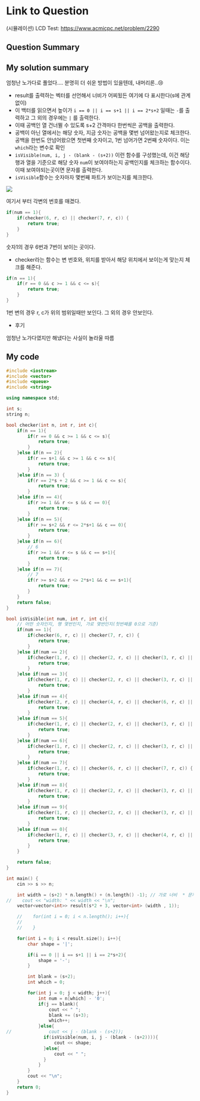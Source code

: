 # Link to Question
(시뮬레이션) LCD Test: https://www.acmicpc.net/problem/2290

## Question Summary

## My solution summary
엄청난 노가다로 풀었다.... 분명히 더 쉬운 방법이 있을텐데, 내머리론..😢

- result를 출력하는 벡터를 선언해서 너비가 어찌됬든 여기에 다 표시한다(s에 관계없이)
- 이 백터를 읽으면서 높이가 `i == 0 || i == s+1 || i == 2*s+2` 일때는 `-`를 출력하고 그 외의 경우에는 `|` 를 출력한다. 
- 이때 공백인 열 건너뛸 수 있도록 s+2 간격마다 한번씩은 공백을 출력한다. 
- 공백이 아닌 열에서는 해당 숫자, 지금 숫자는 공백을 몇번 넘어왔는지로 체크한다. 공백을 한번도 안넘어왔으면 첫번째 숫자이고, 1번 넘어가면 2번째 숫자이다. 이는 `which`라는 변수로 확인
- `isVisible(num, i, j - (blank - (s+2))` 이런 함수를 구성했는데, 이건 해당 행과 열을 기준으로 해당 숫자 `num`이 보여야하는지 공백인지를 체크하는 함수이다. 이때 보여야되는곳이면 문자를 출력한다. 
- `isVisible`함수는 숫자마자 몇번째 파트가 보이는지를 체크한다. 

<img src="lcd.jpeg" />

여기서 부터 각변의 번호를 매겼다. 

```c++
if(num == 1){
    if(checker(6, r, c) || checker(7, r, c)) {
        return true;
    }
}
```
숫자1의 경우 6번과 7번이 보이는 곳이다. 

- checker라는 함수는 변 번호와, 위치를 받아서 해당 위치에서 보이는게 맞는지 체크를 해준다. 

```c++
if(n == 1){
    if(r == 0 && c >= 1 && c <= s){
        return true;
    }
}
```

1번 변의 경우 r, c가 위의 범위일때만 보인다. 그 외의 경우 안보인다. 


- 후기

엄청난 노가다였지만 해냈다는 사실이 놀라울 따름

## My code
```c++
#include <iostream>
#include <vector>
#include <queue>
#include <string>

using namespace std;

int s;
string n;

bool checker(int n, int r, int c){
    if(n == 1){
        if(r == 0 && c >= 1 && c <= s){
            return true;
        }
    }else if(n == 2){
        if(r == s+1 && c >= 1 && c <= s){
            return true;
        }
    }else if(n == 3) {
        if(r == 2*s + 2 && c >= 1 && c <= s){
            return true;
        }
    }else if(n == 4){
        if(r >= 1 && r <= s && c == 0){
            return true;
        }
    }else if(n == 5){
        if(r >= s+2 && r <= 2*s+1 && c == 0){
            return true;
        }
    }else if(n == 6){
        // 6
        if(r >= 1 && r <= s && c == s+1){
            return true;
        }
    }else if(n == 7){
        // 7
        if(r >= s+2 && r <= 2*s+1 && c == s+1){
            return true;
        }
    }
    return false;
}

bool isVisible(int num, int r, int c){
    // 어떤 숫자인지, 행 몇번인지, 가로 몇번인지(첫번째를 0으로 기준)
    if(num == 1){
        if(checker(6, r, c) || checker(7, r, c)) {
            return true;
        }
    }else if(num == 2){
        if(checker(1, r, c) || checker(2, r, c) || checker(3, r, c) || checker(6, r, c) || checker(5, r, c)) {
            return true;
        }
    }else if(num == 3){
        if(checker(1, r, c) || checker(2, r, c) || checker(3, r, c) || checker(6, r, c) || checker(7, r, c)) {
            return true;
        }
    }else if(num == 4){
        if(checker(2, r, c) || checker(4, r, c) || checker(6, r, c) || checker(7, r, c) ) {
            return true;
        }
    }else if(num == 5){
        if(checker(1, r, c) || checker(2, r, c) || checker(3, r, c) || checker(4, r, c) || checker(7, r, c) ) {
            return true;
        }
    }else if(num == 6){
        if(checker(1, r, c) || checker(2, r, c) || checker(3, r, c) || checker(4, r, c) || checker(5, r, c)  || checker(7, r, c)) {
            return true;
        }
    }else if(num == 7){
        if(checker(1, r, c) || checker(6, r, c) || checker(7, r, c)) {
            return true;
        }
    }else if(num == 8){
        if(checker(1, r, c) || checker(2, r, c) || checker(3, r, c) || checker(4, r, c) || checker(5, r, c) || checker(6, r, c) || checker(7, r, c)) {
            return true;
        }
    }else if(num == 9){
        if(checker(1, r, c) || checker(2, r, c) || checker(3, r, c) || checker(4, r, c) || checker(6, r, c) || checker(7, r, c)) {
            return true;
        }
    }else if(num == 0){
        if(checker(1, r, c) || checker(3, r, c) || checker(4, r, c) || checker(5, r, c) || checker(6, r, c) || checker(7, r, c)) {
            return true;
        }
    }

    return false;
}

int main() {
    cin >> s >> n;

    int width = (s+2) * n.length() + (n.length() -1); // 가로 너비  * 문자 갯수 + 문자 사이의 공백
//    cout << "width: " << width << "\n";
    vector<vector<int>> result(s*2 + 3, vector<int> (width , 1));

    //    for(int i = 0; i < n.length(); i++){
    //
    //    }

    for(int i = 0; i < result.size(); i++){
        char shape = '|';

        if(i == 0 || i == s+1 || i == 2*s+2){
            shape = '-';
        }

        int blank = (s+2);
        int which = 0;

        for(int j = 0; j < width; j++){
            int num = n[which] - '0';
            if(j == blank){
                cout << " ";
                blank += (s+3);
                which++;
            }else{
//              cout << j - (blank - (s+2));
              if(isVisible(num, i, j - (blank - (s+2)))){
                  cout << shape;
              }else{
                  cout << " ";
              }
            }
        }
        cout << "\n";
    }
    return 0;
}
```